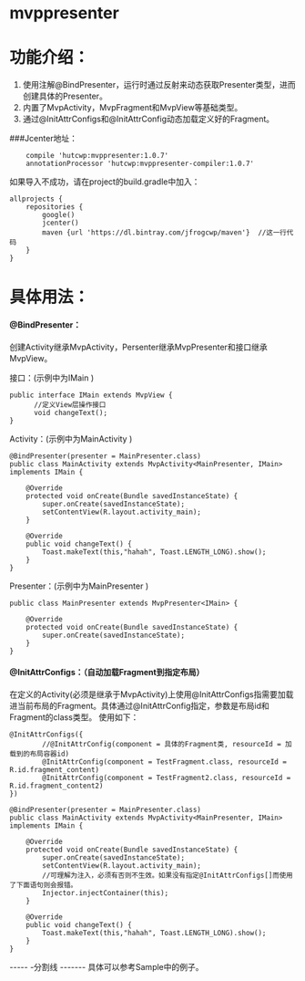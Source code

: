 # mvppresenter

# 功能介绍：
1. 使用注解@BindPresenter，运行时通过反射来动态获取Presenter类型，进而创建具体的Presenter。
2. 内置了MvpActivity，MvpFragment和MvpView等基础类型。
3. 通过@InitAttrConfigs和@InitAttrConfig动态加载定义好的Fragment。

###Jcenter地址：
```
    compile 'hutcwp:mvppresenter:1.0.7'
    annotationProcessor 'hutcwp:mvppresenter-compiler:1.0.7'
```

如果导入不成功，请在project的build.gradle中加入：
```
allprojects {
    repositories {
        google()
        jcenter()
        maven {url 'https://dl.bintray.com/jfrogcwp/maven'}  //这一行代码
    }
}
```

# 具体用法：
#### @BindPresenter：
创建Activity继承MvpActivity，Persenter继承MvpPresenter和接口继承MvpView。

接口：(示例中为IMain )
```
public interface IMain extends MvpView {
      //定义View层操作接口
      void changeText();
}
```

Activity：(示例中为MainActivity )
```
@BindPresenter(presenter = MainPresenter.class)
public class MainActivity extends MvpActivity<MainPresenter, IMain> implements IMain {

    @Override
    protected void onCreate(Bundle savedInstanceState) {
        super.onCreate(savedInstanceState);
        setContentView(R.layout.activity_main);
    }

    @Override
    public void changeText() {
        Toast.makeText(this,"hahah", Toast.LENGTH_LONG).show();
    }
}
```

Presenter：(示例中为MainPresenter )
```
public class MainPresenter extends MvpPresenter<IMain> {

    @Override
    protected void onCreate(Bundle savedInstanceState) {
        super.onCreate(savedInstanceState);
    }
}
```

#### @InitAttrConfigs：（自动加载Fragment到指定布局）
在定义的Activity(必须是继承于MvpActivity)上使用@InitAttrConfigs指需要加载进当前布局的Fragment。具体通过@InitAttrConfig指定，参数是布局id和Fragment的class类型。
使用如下：
```
@InitAttrConfigs({
        //@InitAttrConfig(component = 具体的Fragment类, resourceId = 加载到的布局容器id)
        @InitAttrConfig(component = TestFragment.class, resourceId = R.id.fragment_content)
        @InitAttrConfig(component = TestFragment2.class, resourceId = R.id.fragment_content2)
})

@BindPresenter(presenter = MainPresenter.class)
public class MainActivity extends MvpActivity<MainPresenter, IMain> implements IMain {

    @Override
    protected void onCreate(Bundle savedInstanceState) {
        super.onCreate(savedInstanceState);
        setContentView(R.layout.activity_main);
        //可理解为注入，必须有否则不生效。如果没有指定@InitAttrConfigs[]而使用了下面语句则会报错。
        Injector.injectContainer(this);
    }

    @Override
    public void changeText() {
        Toast.makeText(this,"hahah", Toast.LENGTH_LONG).show();
    }
}
```


----- -分割线 -------
 具体可以参考Sample中的例子。
